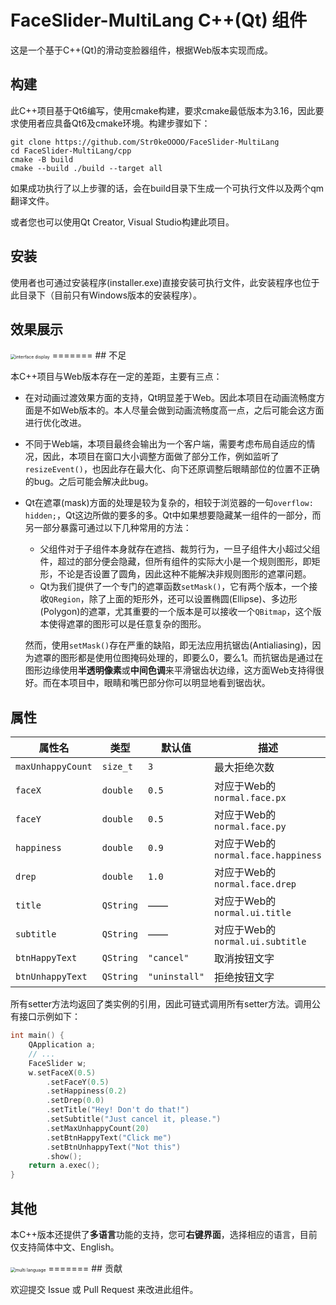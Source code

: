 # FaceSlider-MultiLang C++(Qt) 组件

这是一个基于C++(Qt)的滑动变脸器组件，根据Web版本实现而成。

## 构建

此C++项目基于Qt6编写，使用cmake构建，要求cmake最低版本为3.16，因此要求使用者应具备Qt6及cmake环境。构建步骤如下：

```
git clone https://github.com/Str0keOOOO/FaceSlider-MultiLang
cd FaceSlider-MultiLang/cpp
cmake -B build
cmake --build ./build --target all
```

如果成功执行了以上步骤的话，会在build目录下生成一个可执行文件以及两个qm翻译文件。

或者您也可以使用Qt Creator, Visual Studio构建此项目。

## 安装

使用者也可通过安装程序(installer.exe)直接安装可执行文件，此安装程序也位于此目录下（目前只有Windows版本的安装程序）。

## 效果展示

<img src="https://github.com/user-attachments/assets/d76a4020-cc39-4eba-9549-4e553c807bb9" title="interface display" style="zoom: 50%;" />
=======
## 不足

本C++项目与Web版本存在一定的差距，主要有三点：

- 在对动画过渡效果方面的支持，Qt明显差于Web。因此本项目在动画流畅度方面是不如Web版本的。本人尽量会做到动画流畅度高一点，之后可能会这方面进行优化改进。

- 不同于Web端，本项目最终会输出为一个客户端，需要考虑布局自适应的情况，因此，本项目在窗口大小调整方面做了部分工作，例如监听了`resizeEvent()`，也因此存在最大化、向下还原调整后眼睛部位的位置不正确的bug。之后可能会解决此bug。

- Qt在遮罩(mask)方面的处理是较为复杂的，相较于浏览器的一句`overflow: hidden;`，Qt这边所做的要多的多。Qt中如果想要隐藏某一组件的一部分，而另一部分暴露可通过以下几种常用的方法：

  - 父组件对于子组件本身就存在遮挡、裁剪行为，一旦子组件大小超过父组件，超过的部分便会隐藏，但所有组件的实际大小是一个规则图形，即矩形，不论是否设置了圆角，因此这种不能解决非规则图形的遮罩问题。
  - Qt为我们提供了一个专门的遮罩函数`setMask()`，它有两个版本，一个接收`QRegion`，除了上面的矩形外，还可以设置椭圆(Ellipse)、多边形(Polygon)的遮罩，尤其重要的一个版本是可以接收一个`QBitmap`，这个版本使得遮罩的图形可以是任意复杂的图形。

  然而，使用`setMask()`存在严重的缺陷，即无法应用抗锯齿(Antialiasing)，因为遮罩的图形都是使用位图掩码处理的，即要么0，要么1。而抗锯齿是通过在图形边缘使用**半透明像素**或**中间色调**来平滑锯齿状边缘，这方面Web支持得很好。而在本项目中，眼睛和嘴巴部分你可以明显地看到锯齿状。

## 属性

| 属性名            | 类型      | 默认值        | 描述                               |
| ----------------- | --------- | ------------- | ---------------------------------- |
| `maxUnhappyCount` | `size_t`  | `3`           | 最大拒绝次数                       |
| `faceX`           | `double`  | `0.5`         | 对应于Web的`normal.face.px`        |
| `faceY`           | `double`  | `0.5`         | 对应于Web的`normal.face.py`        |
| `happiness`       | `double`  | `0.9`         | 对应于Web的`normal.face.happiness` |
| `drep`            | `double`  | `1.0`         | 对应于Web的`normal.face.drep`      |
| `title`           | `QString` | ——            | 对应于Web的`normal.ui.title`       |
| `subtitle`        | `QString` | ——            | 对应于Web的`normal.ui.subtitle`    |
| `btnHappyText`    | `QString` | `"cancel"`    | 取消按钮文字                       |
| `btnUnhappyText`  | `QString` | `"uninstall"` | 拒绝按钮文字                       |

所有setter方法均返回了类实例的引用，因此可链式调用所有setter方法。调用公有接口示例如下：

```C++
int main() {
    QApplication a;
    // ...
	FaceSlider w;
	w.setFaceX(0.5)
    	.setFaceY(0.5)
    	.setHappiness(0.2)
    	.setDrep(0.0)
    	.setTitle("Hey! Don't do that!")
    	.setSubtitle("Just cancel it, please.")
    	.setMaxUnhappyCount(20)
        .setBtnHappyText("Click me")
        .setBtnUnhappyText("Not this")
		.show();
    return a.exec();
}
```

## 其他

本C++版本还提供了**多语言**功能的支持，您可**右键界面**，选择相应的语言，目前仅支持简体中文、English。

<img src="https://github.com/user-attachments/assets/cbe65c33-7e6d-447d-92a6-e778033f1712" title="multi language" style="zoom:50%;" />
=======
## 贡献

欢迎提交 Issue 或 Pull Request 来改进此组件。

